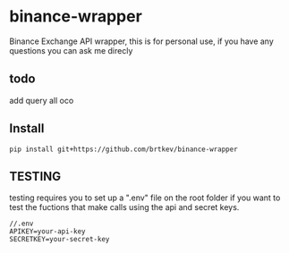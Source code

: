 # binance-wrapper
Binance Exchange API wrapper, this is for personal use, if you have any questions you can ask me direcly

## todo
add query all oco

## Install
```
pip install git+https://github.com/brtkev/binance-wrapper
```

## TESTING

testing requires you to set up a ".env" file on the root folder if you want to test the fuctions
that make calls using the api and secret keys.

```
//.env
APIKEY=your-api-key
SECRETKEY=your-secret-key
```
